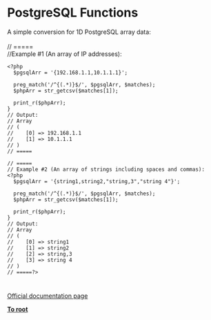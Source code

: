 # PostgreSQL Functions



A simple conversion for 1D PostgreSQL array data:<br><br>// =====<br>//Example #1 (An array of IP addresses):<br>

```
<?php
  $pgsqlArr = '{192.168.1.1,10.1.1.1}';

  preg_match('/^{(.*)}$/', $pgsqlArr, $matches);
  $phpArr = str_getcsv($matches[1]);

  print_r($phpArr);
}
// Output:
// Array
// (
//    [0] => 192.168.1.1
//    [1] => 10.1.1.1
// )
// =====

// =====
// Example #2 (An array of strings including spaces and commas):
<?php
  $pgsqlArr = '{string1,string2,"string,3","string 4"}';

  preg_match('/^{(.*)}$/', $pgsqlArr, $matches);
  $phpArr = str_getcsv($matches[1]);

  print_r($phpArr);
}
// Output:
// Array
// (
//    [0] => string1
//    [1] => string2
//    [2] => string,3
//    [3] => string 4
// )
// =====?>
```
  

#

[Official documentation page](https://www.php.net/manual/en/ref.pgsql.php)

**[To root](/README.md)**